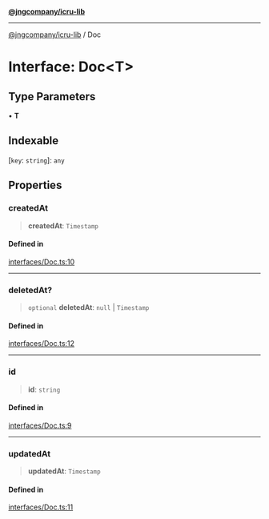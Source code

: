 [**@jngcompany/icru-lib**](../README.md)

***

[@jngcompany/icru-lib](../globals.md) / Doc

# Interface: Doc\<T\>

## Type Parameters

• **T**

## Indexable

 \[`key`: `string`\]: `any`

## Properties

### createdAt

> **createdAt**: `Timestamp`

#### Defined in

[interfaces/Doc.ts:10](https://github.com/jngcompany/icru-lib/blob/463893065235bd00666c18bdf483558e3b5f75c6/src/interfaces/Doc.ts#L10)

***

### deletedAt?

> `optional` **deletedAt**: `null` \| `Timestamp`

#### Defined in

[interfaces/Doc.ts:12](https://github.com/jngcompany/icru-lib/blob/463893065235bd00666c18bdf483558e3b5f75c6/src/interfaces/Doc.ts#L12)

***

### id

> **id**: `string`

#### Defined in

[interfaces/Doc.ts:9](https://github.com/jngcompany/icru-lib/blob/463893065235bd00666c18bdf483558e3b5f75c6/src/interfaces/Doc.ts#L9)

***

### updatedAt

> **updatedAt**: `Timestamp`

#### Defined in

[interfaces/Doc.ts:11](https://github.com/jngcompany/icru-lib/blob/463893065235bd00666c18bdf483558e3b5f75c6/src/interfaces/Doc.ts#L11)
